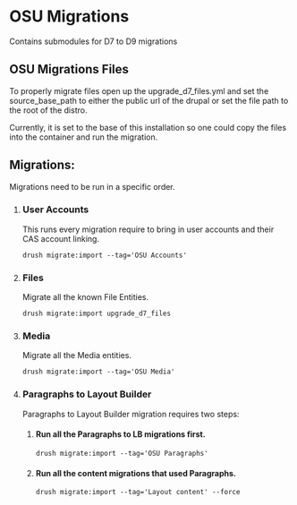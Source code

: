 # OSU Migrations

Contains submodules for D7 to D9 migrations

## OSU Migrations Files

To properly migrate files open up the upgrade_d7_files.yml and set the source_base_path to either the public url of the
drupal or set the file path to the root of the distro.

Currently, it is set to the base of this installation so one could copy the files into the container and run the
migration.

## Migrations:

Migrations need to be run in a specific order.

1. ### User Accounts

   This runs every migration require to bring in user accounts and their CAS account linking.

   `drush migrate:import --tag='OSU Accounts'`

2. ### Files
   Migrate all the known File Entities.

   `drush migrate:import upgrade_d7_files`

3. ### Media
   Migrate all the Media entities.

   `drush migrate:import --tag='OSU Media'`

4. ### Paragraphs to Layout Builder
   Paragraphs to Layout Builder migration requires two steps:

    1. #### Run all the Paragraphs to LB migrations first.
       `drush migrate:import --tag='OSU Paragraphs'`

    3. #### Run all the content migrations that used Paragraphs.
       `drush migrate:import --tag='Layout content' --force`
